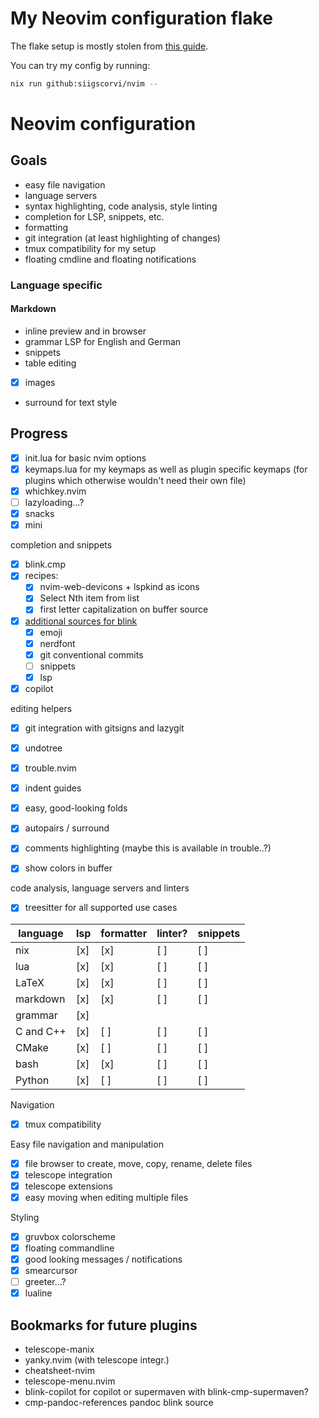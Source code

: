 # My Neovim configuration flake
The flake setup is mostly stolen from [this guide](https://primamateria.github.io/blog/neovim-nix/).

You can try my config by running:
```bash
nix run github:siigscorvi/nvim --
```

# Neovim configuration
## Goals
- easy file navigation
- language servers
- syntax highlighting, code analysis, style linting
- completion for LSP, snippets, etc.
- formatting
- git integration (at least highlighting of changes)
- tmux compatibility for my setup
- floating cmdline and floating notifications

### Language specific
#### Markdown
- inline preview and in browser
- grammar LSP for English and German
- snippets
- table editing
- [x] images
- surround for text style

## Progress
- [x] init.lua for basic nvim options
- [x] keymaps.lua for my keymaps as well as plugin specific keymaps (for plugins which otherwise wouldn't need their own file)
- [x] whichkey.nvim
- [ ] lazyloading...?
- [x] snacks
- [x] mini

completion and snippets
- [x] blink.cmp
- [x] recipes:
    - [x] nvim-web-devicons + lspkind as icons
    - [x] Select Nth item from list
    - [x] first letter capitalization on buffer source
- [x] [additional sources for blink](https://cmp.saghen.dev/configuration/sources#community-sources)
    - [x] emoji
    - [x] nerdfont
    - [x] git conventional commits
    - [ ] snippets
    - [x] lsp
- [x] copilot

editing helpers
- [x] git integration with gitsigns and lazygit
- [x] undotree
- [x] trouble.nvim
- [x] indent guides
- [x] easy, good-looking folds
- [x] autopairs / surround
- [x] comments highlighting (maybe this is available in trouble..?)

- [x] show colors in buffer

code analysis, language servers and linters
- [x] treesitter for all supported use cases

| language  | lsp | formatter | linter? | snippets |
| ---       | --- | ---       | ---     | ---      |
| nix       | [x] | [x]       | [ ]     | [ ]      |
| lua       | [x] | [x]       | [ ]     | [ ]      |
| LaTeX     | [x] | [x]       | [ ]     | [ ]      |
| markdown  | [x] | [x]       | [ ]     | [ ]      |
| grammar   | [x] |           |         |          |
| C and C++ | [x] | [ ]       | [ ]     | [ ]      |
| CMake     | [x] | [ ]       | [ ]     | [ ]      |
| bash      | [x] | [x]       | [ ]     | [ ]      |
| Python    | [x] | [ ]       | [ ]     | [ ]      |

Navigation
- [x] tmux compatibility

Easy file navigation and manipulation
- [x] file browser to create, move, copy, rename, delete files
- [x] telescope integration
- [x] telescope extensions
- [x] easy moving when editing multiple files

Styling
- [x] gruvbox colorscheme
- [x] floating commandline
- [x] good looking messages / notifications
- [x] smearcursor
- [ ] greeter...?
- [x] lualine

## Bookmarks for future plugins
- telescope-manix
- yanky.nvim (with telescope integr.)
- cheatsheet-nvim
- telescope-menu.nvim
- blink-copilot for copilot or supermaven with blink-cmp-supermaven?
- cmp-pandoc-references pandoc blink source
